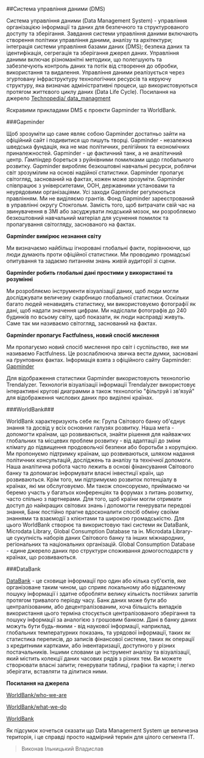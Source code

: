 ##Система управління даними (DMS)

Система управління даними (Data Management System) - управління організацією інформації та даних для безпечного та структурованого доступу та зберігання.
Завдання системи управління даними включають створення політики управління даними, аналізу та архітектури; інтеграція системи управління базами даних (DMS); безпека даних та ідентифікація, сегрегація та зберігання джерел даних.
Управління даними включає різноманітні методики, що полегшують та забезпечують контроль даних та потік від створення до обробки, використання та видалення. Управління даними реалізується через згуртовану інфраструктуру технологічних ресурсів та керуючу структуру, яка визначає адміністративні процеси, що використовуються протягом життєвого циклу даних (Data Life Cycle).
Посилання на джерело
[Technopedia/ data_managment](https://www.techopedia.com/definition/5422/data-management)

Яскравими прикладами DMS є проекти Gapminder та WorldBank.

###Gapminder

Щоб зрозуміти що саме являє собою Gapminder достатньо зайти на офіційний сайт і подивитися що пишуть творці.
Gapminder - незалежна шведська фундація, яка не має політичних, релігійних та економічних приналежностей. Gapminder - це фактичний танк, а не аналітичний центр. Ґампіндер бореться з руйнівними помилками щодо глобального розвитку. Gapminder виробляє безкоштовні навчальні ресурси, роблячи світ зрозумілим на основі надійної статистики. Gapminder пропагує світогляд, заснований на фактах, кожен може зрозуміти. Gapminder співпрацює з університетами, ООН, державними установами та неурядовими організаціями. Усі заходи Gapminder регулюються правлінням. Ми не виділяємо грантів. Фонд Gapminder зареєстрований в управлінні округу Стокгольм. Замість того, щоб витрачати свій час на звинувачення в ЗМІ або засуджувати людський мозок, ми розробляємо безкоштовний навчальний матеріал для усунення помилок та пропагування світогляду, заснованого на фактах.

**Gapminder вимірює незнання світу**

Ми визначаємо найбільш ігноровані глобальні факти, порівнюючи, що люди думають проти офіційної статистики. Ми проводимо громадські опитування та задаємо питанням знань живій аудиторії зі сцени.

**Gapminder робить глобальні дані простими у використанні та розумінні**

Ми розробляємо інструменти візуалізації даних, щоб люди могли досліджувати величезну скарбницю глобальної статистики. Оскільки багато людей ненавидять статистику, ми використовуємо фотографії як дані, щоб надати значення цифрам. Ми надіслали фотографів до 240 будинків по всьому світу, щоб показати, як люди насправді живуть. Саме так ми називаємо світогляд, заснований на фактах.

**Gapminder пропагує Factfulness, новий спосіб мислення**

Ми пропагуємо новий спосіб мислення про світ і суспільство, яке ми називаємо Factfulness. Це розслаблююча звичка вести думки, засновані на ґрунтовних фактах.
Інформація взята з офіційного сайту Gapminder: 
[Gapminder](https://www.gapminder.org/about-gapminder/.)

Для відображення статистики Gapminder використовують технологію Trendalyzer.
Технологія візуалізації інформації Trendalyzer використовує інтерактивні кругові диаграмми а також технологію "фільтруй і зв'язуй" для відображення числових даних про виділені країнах.

###WorldBank###

WorldBank характеризують себе як:
Група Світового банку об'єднує знання та досвід у всіх основних галузях розвитку. Наша мета - допомогти країнам, що розвиваються, знайти рішення для найважчих глобальних та місцевих проблем розвитку - від адаптації до зміни клімату до підвищення продовольчої безпеки або боротьби з корупцією.
Ми пропонуємо підтримку країнам, що розвиваються, шляхом надання політичних консультацій, досліджень та аналізу та технічної допомоги. Наша аналітична робота часто лежить в основі фінансування Світового банку та допомагає інформувати власні інвестиції країн, що розвиваються. Крім того, ми підтримуємо розвиток потенціалу в країнах, які ми обслуговуємо. Ми також спонсоруємо, приймаємо чи беремо участь у багатьох конференціях та форумах з питань розвитку, часто спільно з партнерами.
Для того, щоб країни могли отримати доступ до найкращих світових знань і допомогти генерувати передові знання, Банк постійно прагне вдосконалити спосіб обміну своїми знаннями та взаємодії з клієнтами та широкою громадськістю.
Для цього WorldBank створює та використовую такі системи як DataBank, Microdata Library, Global Consumption Database та ін.
Microdata Library- це сукупність наборів даних Світового банку та інших міжнародних, регіональних та національних організацій.
Global Consumption Database - єдине джерело даних про структури споживання домогосподарств у країнах, що розвиваються.

###DataBank

[DataBank](https://en.wikipedia.org/wiki/Data_bank) - це сховище інформації про один або кілька суб'єктів, яке організоване таким чином, що сприяє локальному або віддаленому пошуку інформації і здатне обробляти велику кількість постійних запитів протягом тривалого періоду часу. Банк даних може бути або централізованим, або децентралізованим, хоча більшість випадків використання цього терміна стосується централізованого зберігання та пошуку інформації за аналогією з грошовим банком. Дані в банку даних можуть бути будь-якими - від наукової інформації, наприклад, глобальних температурних показань, та урядової інформації, таких як статистика переписів, до записів фінансової системи, таких як операції з кредитними картками, або інвентаризації, доступного у різних постачальників. 
Іншими словами це інструмент аналізу та візуалізації, який містить колекції даних часових рядів з різних тем. Ви можете створювати власні запити; генерувати таблиці, графіки та карти; і легко зберігати, вставляти та ділитися ними.

**Посилання на джерела**

[WorldBank/who-we-are](https://www.worldbank.org/en/who-we-are)

[WorldBank/what-we-do](https://www.worldbank.org/en/what-we-do)

[WorldBank](https://data.worldbank.org)

Як підсумок хочеться сказати що Data Management System це величезна територія, і це справді просто надмірний термін для цілого сегмента ІТ.

>Виконав Ільницький Владислав 




